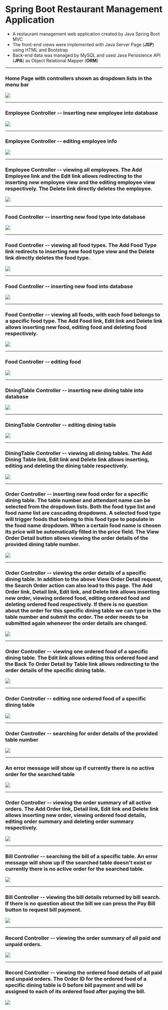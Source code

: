# Spring Boot Restaurant Management Application

<ul>
  <li>A restaurant management web application created by Java Spring Boot MVC</li>
  <li>The front-end views were implemented with Java Server Page (<strong>JSP</strong>) using HTML and Bootstrap</li>
  <li>Back-end data was managed by MySQL and used Java Persistence API (<strong>JPA</strong>) as Object Relational Mapper (<strong>ORM</strong>)</li>
</ul>

<hr />
<h3> Home Page with controllers shown as dropdown lists in the menu bar </h3>
<img src="./images/home.png">

<hr />
<h3>Employee Controller -- inserting new employee into database</h3>
<img src="./images/addEmployee.png">

<hr />
<h3>Employee Controller -- editing employee info</h3>
<img src="./images/editEmployee.png">

<hr />
<h3>Employee Controller -- viewing all employees. The Add Employee link and the Edit link allows redirecting to the inserting new employee view and the editing employee view respectively. The Delete link directly deletes the employee.</h3>
<img src="./images/employees.png">

<hr />
<h3>Food Controller -- inserting new food type into database</h3>
<img src="./images/addFoodType.png">

<hr />
<h3>Food Controller -- viewing all food types. The Add Food Type link redirects to inserting new food type view and the Delete link directly deletes the food type.</h3>
<img src="./images/foodTypes.png">

<hr />
<h3>Food Controller -- inserting new food into database</h3>
<img src="./images/addFood.png">

<hr />
<h3>Food Controller -- viewing all foods, with each food belongs to a specific food type. The Add Food link, Edit link and Delete link allows inserting new food, editing food and deleting food respectively.</h3>
<img src="./images/foods.png">

<hr />
<h3>Food Controller -- editing food</h3>
<img src="./images/editFood.png">

<hr />
<h3>DiningTable Controller -- inserting new dining table into database</h3>
<img src="./images/addDiningTable.png">

<hr />
<h3>DiningTable Controller -- editing dining table</h3>
<img src="./images/editDiningTable.png">

<hr />
<h3>DiningTable Controller -- viewing all dining tables. The Add Dining Table link, Edit link and Delete link allows inserting, editing and deleting the dining table respectively.</h3>
<img src="./images/diningTables.png">

<hr />
<h3>Order Controller -- inserting new food order for a specific dining table. The table number and attendant name can be selected from the dropdown lists. Both the food type list and food name list are cascading dropdowns. A selected food type will trigger foods that belong to this food type to populate in the food name dropdown. When a certain food name is chosen its price will be automatically filled in the price field. The View Order Detail button allows viewing the order details of the provided dining table number.</h3>
<img src="./images/addOrder.png">

<hr />
<h3>Order Controller -- viewing the order details of a specific dining table. In addition to the above View Order Detail request, the Search Order action can also lead to this page. The Add Order link, Detail link, Edit link, and Delete link allows inserting new order, viewing ordered food, editing ordered food and deleting ordered food respectively. If there is no question about the order for this specific dining table we can type in the table number and submit the order. The order needs to be submitted again whenever the order details are changed.</h3>
<img src="./images/orderDetailsByTable.png">

<hr />
<h3>Order Controller -- viewing one ordered food of a specific dining table. The Edit link allows editing this ordered food and the Back To Order Detail by Table link allows redirecting to the order details of the specific dining table.</h3>
<img src="./images/orderDetail.png">

<hr />
<h3>Order Controller -- editing one ordered food of a specific dining table</h3>
<img src="./images/editOrderDetail.png">

<hr />
<h3>Order Controller -- searching for order details of the provided table number</h3>
<img src="./images/searchOrder.png">

<hr />
<h3>An error message will show up if currently there is no active order for the searched table</h3>
<img src="./images/orderError.png">

<hr />
<h3>Order Controller -- viewing the order summary of all active orders. The Add Order link, Detail link, Edit link and Delete link allows inserting new order, viewing ordered food details, editing order summary and deleting order summary respectively.
</h3>
<img src="./images/unpaidOrders.png">

<hr />
<h3>Bill Controller -- searching the bill of a specific table. An error message will show up if the searched table doesn't exist or currently there is no active order for the searched table.
</h3>
<img src="./images/searchBill.png">

<hr />
<h3>Bill Controller -- viewing the bill details returned by bill search. If there is no question about the bill we can press the Pay Bill button to request bill payment.</h3>
<img src="./images/bill.png">

<hr />
<h3>Record Controller -- viewing the order summary of all paid and unpaid orders.</h3>
<img src="./images/recordOrders.png">

<hr />
<h3>Record Controller -- viewing the ordered food details of all paid and unpaid orders. The Order ID for the ordered food of a specific dining table is 0 before bill payment and will be assigned to each of its ordered food after paying the bill.</h3>
<img src="./images/recordOrderDetails.png">



